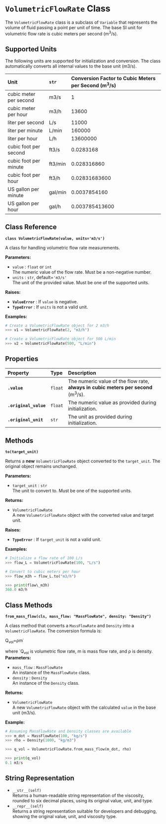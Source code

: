 # **`VolumetricFlowRate` Class**

The `VolumetricFlowRate` class is a subclass of `Variable` that represents the volume of fluid passing a point per unit of time. The base SI unit for volumetric flow rate is cubic meters per second (m<sup>3</sup>/s).

## **Supported Units**

The following units are supported for initialization and conversion. The class automatically converts all internal values to the base unit (m3/s).

| Unit | `str` | Conversion Factor to Cubic Meters per Second (m<sup>3</sup>/s) |
| :---- | :---- | :---- |
| cubic meter per second | m3/s | 1 |
| cubic meter per hour | m3/h | 13600 |
| liter per second | L/s | 11000 |
| liter per minute | L/min | 160000 |
| liter per hour | L/h | 13600000 |
| cubic foot per second | ft3/s | 0.0283168 |
| cubic foot per minute | ft3/min |0.028316860 |
| cubic foot per hour | ft3/h | 0.02831683600 |
| US gallon per minute | gal/min | 0.0037854160 |
| US gallon per hour | gal/h | 0.003785413600 |

## **Class Reference**

**`class VolumetricFlowRate(value, units='m3/s')`**

A class for handling volumetric flow rate measurements.

**Parameters:**

* `value` : `float` or `int`  
  The numeric value of the flow rate. Must be a non-negative number.  
* `units` : `str`, default=`'m3/s'`  
  The unit of the provided value. Must be one of the supported units.

**Raises:**

* **`ValueError`** : If `value` is negative.  
* **`TypeError`** : If `units` is not a valid unit.

**Examples:**
```py
# Create a VolumetricFlowRate object for 2 m3/h  
>>> v1 = VolumetricFlowRate(2, "m3/h")

# Create a VolumetricFlowRate object for 500 L/min  
>>> v2 = VolumetricFlowRate(500, "L/min")
```
## **Properties**

| Property | Type | Description |
| :---- | :---- | :---- |
| **`.value`** | `float` | The numeric value of the flow rate, **always in cubic meters per second** (m<sup>3</sup>/s). |
| **`.original_value`** | `float` | The numeric value as provided during initialization. |
| **`.original_unit`** | `str` | The unit as provided during initialization. |

## **Methods**

**`to(target_unit)`**

Returns a **new** `VolumetricFlowRate` object converted to the `target_unit`. The original object remains unchanged.

**Parameters:**

* `target_unit` : `str`  
  The unit to convert to. Must be one of the supported units.

**Returns:**

* `VolumetricFlowRate`  
  A new `VolumetricFlowRate` object with the converted value and target unit.

**Raises:**

* **`TypeError`** : If `target_unit` is not a valid unit.

**Examples:**
```py
# Initialize a flow rate of 100 L/s  
>>> flow_L = VolumetricFlowRate(100, "L/s")

# Convert to cubic meters per hour  
>>> flow_m3h = flow_L.to("m3/h")

>>> print(flow\_m3h)  
360.0 m3/h
```
## **Class Methods**

**`from_mass_flow(cls, mass_flow: "MassFlowRate", density: "Density")`**

A class method that converts a  `MassFlowRate` and `Density` into a `VolumetricFlowRate`. The conversion formula is:

Q<sub>vol</sub>​=ρm˙​

where `Q<sub>vol</sub> is volumetric flow rate, m is mass flow rate, and ρ is density.  
**Parameters:**

* `mass_flow` : `MassFlowRate`  
  An instance of the `MassFlowRate` class.  
* `density` : `Density`  
  An instance of the `Density` class.

**Returns:**

* `VolumetricFlowRate`  
  A new `VolumetricFlowRate` object with the calculated `value` in the base unit (m3/s).

**Example:**
```py
# Assuming MassFlowRate and Density classes are available  
>>> m_dot = MassFlowRate(100, "kg/s")  
>>> rho = Density(1000, "kg/m3")

>>> q_vol = VolumetricFlowRate.from_mass_flow(m_dot, rho)

>>> print(q_vol)  
0.1 m3/s  
```
## **String Representation**

* `__str__(self)`  
  Returns a human-readable string representation of the viscosity, rounded to six decimal places, using its original value, unit, and type.  
* `__repr__(self)`  
  Returns a string representation suitable for developers and debugging, showing the original value, unit, and viscosity type.
